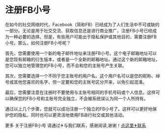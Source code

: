 # 注册FB小号

在如今的社交网络时代，Facebook（简称FB）已经成为了人们生活中不可或缺的一部分。无论是用于社交交流、获取信息还是进行商业推广，注册FB小号已经成为一种必要的选择。但是，有些用户可能出于隐私保护或其他目的，需要注册FB小号。那么，如何注册FB小号呢？

首先，您需要使用一个新的电子邮件地址来注册FB小号。这个电子邮箱地址可以是您现有邮箱的衍生版本，或者是一个全新的邮箱地址。通过这个新的邮箱地址，您可以独立地管理您的FB小号，而不会和您的主账号产生关联。

其次，您需要选择一个不同于您主账号的用户名。这个用户名可以是您的昵称、绰号或其他您喜欢的名字，但一定要和您的主账号区分开来，以免引起混淆。

最后，您需要注意在注册时不要使用与主账号相同的手机号码或个人信息。这样可以确保您的FB小号和主账号完全独立，不会被系统误认为同一个人所持有。

通过以上几个步骤，您就可以成功注册一个独立的FB小号了。这样可以更好地保护您的隐私，同时也可以更灵活地使用FB进行社交或其他活动。

更多 关于注册FB小号 请通过✈与我们联系，感谢阅读,谢谢！[点这里✈联系](https://111.k02.cc)